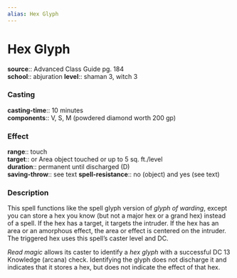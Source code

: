 ```yaml
---
alias: Hex Glyph
---
```


# Hex Glyph 

**source**:: Advanced Class Guide pg. 184  
**school**:: abjuration
**level**:: shaman 3, witch 3

### Casting 

**casting-time**:: 10 minutes  
**components**:: V, S, M (powdered diamond worth 200 gp)

### Effect 

**range**:: touch  
**target**:: or Area object touched or up to 5 sq. ft./level  
**duration**:: permanent until discharged (D)  
**saving-throw**:: see text
**spell-resistance**:: no (object) and yes (see text)

### Description 

This spell functions like the spell glyph version of *glyph of warding*, except you can store a hex you know (but not a major hex or a grand hex) instead of a spell. If the hex has a target, it targets the intruder. If the hex has an area or an amorphous effect, the area or effect is centered on the intruder. The triggered hex uses this spell’s caster level and DC.  
  
*Read magic* allows its caster to identify a *hex glyph* with a successful DC 13 Knowledge (arcana) check. Identifying the glyph does not discharge it and indicates that it stores a hex, but does not indicate the effect of that hex.

